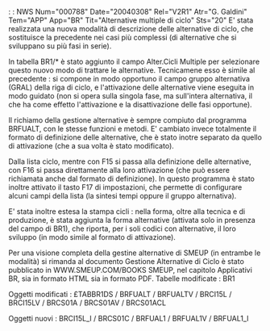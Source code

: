 :  : NWS Num="000788" Date="20040308" Rel="V2R1" Atr="G. Galdini" Tem="APP" App="BR" Tit="Alternative multiple di ciclo" Sts="20"
E' stata realizzata una nuova modalità di descrizione delle alternative di ciclo, che sostituisce la precedente nei casi più complessi (di alternative che si sviluppano su più fasi in serie).

In tabella BR1/* è stato aggiunto il campo Alter.Cicli Multiple per selezionare questo nuovo modo di trattare le alternative.
Tecnicamene esso è simile al precedente :  si compone in modo opportuno il campo gruppo alternativa (GRAL) della riga di ciclo, e l'attivazione delle alternative viene eseguita in modo guidato (non si
opera sulla singola fase, ma sull'intera alternativa, il che ha come effetto l'attivazione e la disattivazione delle fasi opportune).

Il richiamo  della gestione alternative è sempre compiuto dal programma BRFUALT, con le stesse funzioni e metodi.
E' cambiato invece totalmente il formato di definizione delle alternative, che è stato inotre separato da quello di attivazione (che a sua volta è stato modificato).

Dalla lista ciclo, mentre con F15 si passa alla definizione delle alternative, con F16 si passa direttamente alla loro attivazione (che può essere richiamata anche dal formato di definizione).
In questo programma è stato inoltre attivato il tasto F17 di impostazioni, che permette di configurare alcuni campi della lista (la sintesi tempi oppure il gruppo alternativa).

E' stata inoltre estesa la stampa cicli :  nella forma, oltre alla tecnica e di produzione, è stata aggiunta la forma alternative (attivata solo in presenza del campo di BR1), che riporta, per i soli
codici con  alternative, il loro sviluppo (in modo simile al formato di attivazione).

Per una visione completa della gestine alternative di SMEUP (in entrambe le modalità) si rimanda al
documento Gestione Alternative di Ciclo è stato pubblicato in WWW.SMEUP.COM/BOOKS SMEUP, nel capitolo Applicativi BR, sia in formato HTML sia in formato PDF.
Tabelle modificate :  BR1

Oggetti modificati :  £TABBR1DS / BRFUALT / BRFUALTV / BRCI15L / BRCI15LV / BRCS01A / BRCS01AV / BRCS01ACL

Oggetti nuovi :  BRCI15L_I / BRCS01C  / BRFUAL1 / BRFUAL1V / BRFUAL1_I
